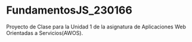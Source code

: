 # FundamentosJS_230166
Proyecto de Clase para la Unidad 1 de la asignatura de Aplicaciones Web Orientadas a Servicios(AWOS).

